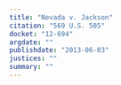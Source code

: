 ```yaml
---
title: "Nevada v. Jackson"
citation: "569 U.S. 505"
docket: "12-694"
argdate: ""
publishdate: "2013-06-03"
justices: ""
summary: ""
---
```


